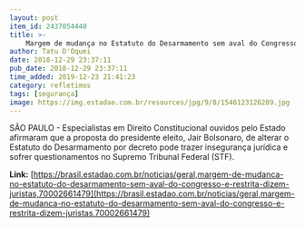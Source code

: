 ```yaml
---
layout: post
item_id: 2437054440
title: >-
    Margem de mudança no Estatuto do Desarmamento sem aval do Congresso é restrita, dizem juristas
author: Tatu D'Oquei
date: 2018-12-29 23:37:11
pub_date: 2018-12-29 23:37:11
time_added: 2019-12-23 21:41:23
category: refletimos
tags: [segurança]
image: https://img.estadao.com.br/resources/jpg/9/8/1546123126289.jpg
---
```


SÃO PAULO - Especialistas em Direito Constitucional ouvidos pelo Estado afirmaram que a proposta do presidente eleito, Jair Bolsonaro, de alterar o Estatuto do Desarmamento por decreto pode trazer insegurança jurídica e sofrer questionamentos no Supremo Tribunal Federal (STF).

**Link:** [https://brasil.estadao.com.br/noticias/geral,margem-de-mudanca-no-estatuto-do-desarmamento-sem-aval-do-congresso-e-restrita-dizem-juristas,70002661479](https://brasil.estadao.com.br/noticias/geral,margem-de-mudanca-no-estatuto-do-desarmamento-sem-aval-do-congresso-e-restrita-dizem-juristas,70002661479)

